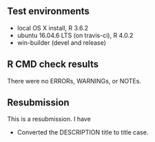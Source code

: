 ## Test environments
* local OS X install, R 3.6.2
* ubuntu 16.04.6 LTS (on travis-ci), R 4.0.2
* win-builder (devel and release)

## R CMD check results
There were no ERRORs, WARNINGs, or NOTEs. 

## Resubmission

This is a resubmission. I have

* Converted the DESCRIPTION title to title case.
